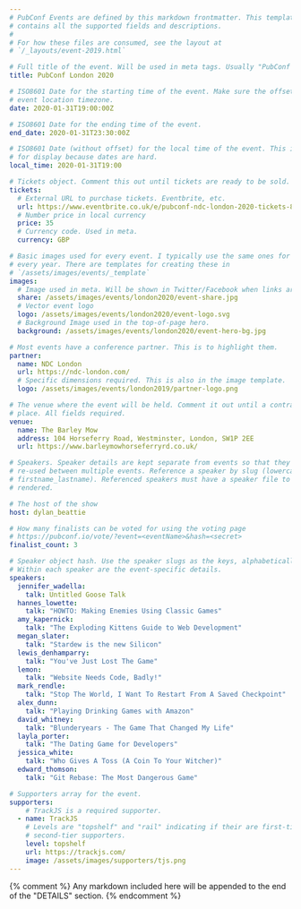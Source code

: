 ```yaml
---
# PubConf Events are defined by this markdown frontmatter. This template
# contains all the supported fields and descriptions.
#
# For how these files are consumed, see the layout at
# `/_layouts/event-2019.html`

# Full title of the event. Will be used in meta tags. Usually "PubConf City Year"
title: PubConf London 2020

# ISO8601 Date for the starting time of the event. Make sure the offset is in the
# event location timezone.
date: 2020-01-31T19:00:00Z

# ISO8601 Date for the ending time of the event.
end_date: 2020-01-31T23:30:00Z

# ISO8601 Date (without offset) for the local time of the event. This is used
# for display because dates are hard.
local_time: 2020-01-31T19:00

# Tickets object. Comment this out until tickets are ready to be sold.
tickets:
  # External URL to purchase tickets. Eventbrite, etc.
  url: https://www.eventbrite.co.uk/e/pubconf-ndc-london-2020-tickets-86649177021
  # Number price in local currency
  price: 35
  # Currency code. Used in meta.
  currency: GBP

# Basic images used for every event. I typically use the same ones for a location
# every year. There are templates for creating these in
# `/assets/images/events/_template`
images:
  # Image used in meta. Will be shown in Twitter/Facebook when links are shared.
  share: /assets/images/events/london2020/event-share.jpg
  # Vector event logo
  logo: /assets/images/events/london2020/event-logo.svg
  # Background Image used in the top-of-page hero.
  background: /assets/images/events/london2020/event-hero-bg.jpg

# Most events have a conference partner. This is to highlight them.
partner:
  name: NDC London
  url: https://ndc-london.com/
  # Specific dimensions required. This is also in the image template.
  logo: /assets/images/events/london2019/partner-logo.png

# The venue where the event will be held. Comment it out until a contract is in
# place. All fields required.
venue:
  name: The Barley Mow
  address: 104 Horseferry Road, Westminster, London, SW1P 2EE
  url: https://www.barleymowhorseferryrd.co.uk/

# Speakers. Speaker details are kept separate from events so that they can be
# re-used between multiple events. Reference a speaker by slug (lowercase,
# firstname_lastname). Referenced speakers must have a speaker file to be
# rendered.

# The host of the show
host: dylan_beattie

# How many finalists can be voted for using the voting page
# https://pubconf.io/vote/?event=<eventName>&hash=<secret>
finalist_count: 3

# Speaker object hash. Use the speaker slugs as the keys, alphabetically listed.
# Within each speaker are the event-specific details.
speakers:
  jennifer_wadella:
    talk: Untitled Goose Talk
  hannes_lowette:
    talk: "HOWTO: Making Enemies Using Classic Games"
  amy_kapernick:
    talk: "The Exploding Kittens Guide to Web Development"
  megan_slater:
    talk: "Stardew is the new Silicon"
  lewis_denhamparry:
    talk: "You've Just Lost The Game"
  lemon:
    talk: "Website Needs Code, Badly!"
  mark_rendle:
    talk: "Stop The World, I Want To Restart From A Saved Checkpoint"
  alex_dunn:
    talk: "Playing Drinking Games with Amazon"
  david_whitney:
    talk: "Blunderyears - The Game That Changed My Life"
  layla_porter:
    talk: "The Dating Game for Developers"
  jessica_white:
    talk: "Who Gives A Toss (A Coin To Your Witcher)"
  edward_thomson:
    talk: "Git Rebase: The Most Dangerous Game"

# Supporters array for the event.
supporters:
    # TrackJS is a required supporter.
  - name: TrackJS
    # Levels are "topshelf" and "rail" indicating if their are first-tier or
    # second-tier supporters.
    level: topshelf
    url: https://trackjs.com/
    image: /assets/images/supporters/tjs.png
---
```


{% comment %}
Any markdown included here will be appended to the end of the "DETAILS" section.
{% endcomment %}
